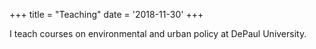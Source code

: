 +++
title = "Teaching"
date = '2018-11-30'
+++

I teach courses on environmental and urban policy at DePaul University.